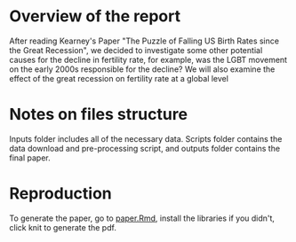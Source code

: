 # Overview of the report

After reading Kearney's Paper "The Puzzle of Falling US Birth Rates
since the Great Recession", we decided to investigate some other potential causes for the decline in
fertility rate, for example, was the LGBT movement on the early 2000s responsible for the decline? We will also examine the effect of the great recession on fertility rate at a global level

# Notes on files structure

Inputs folder includes all of the necessary data. 
Scripts folder contains the data download and pre-processing script, and outputs folder contains the final paper.

# Reproduction

To generate the paper, go to [paper.Rmd](./outputs/paper/paper.Rmd), install the libraries if you didn't, click knit to generate the pdf.